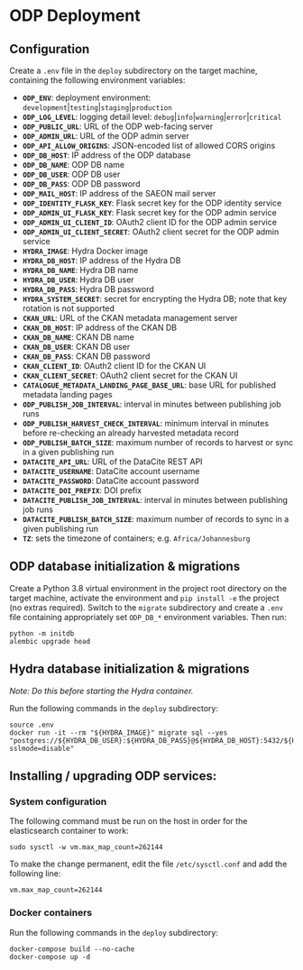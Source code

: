 # ODP Deployment

## Configuration
Create a `.env` file in the `deploy` subdirectory on the target machine,
containing the following environment variables:

- **`ODP_ENV`**: deployment environment: `development`|`testing`|`staging`|`production`
- **`ODP_LOG_LEVEL`**: logging detail level: `debug`|`info`|`warning`|`error`|`critical`
- **`ODP_PUBLIC_URL`**: URL of the ODP web-facing server
- **`ODP_ADMIN_URL`**: URL of the ODP admin server
- **`ODP_API_ALLOW_ORIGINS`**: JSON-encoded list of allowed CORS origins
- **`ODP_DB_HOST`**: IP address of the ODP database
- **`ODP_DB_NAME`**: ODP DB name
- **`ODP_DB_USER`**: ODP DB user
- **`ODP_DB_PASS`**: ODP DB password
- **`ODP_MAIL_HOST`**: IP address of the SAEON mail server
- **`ODP_IDENTITY_FLASK_KEY`**: Flask secret key for the ODP identity service
- **`ODP_ADMIN_UI_FLASK_KEY`**: Flask secret key for the ODP admin service
- **`ODP_ADMIN_UI_CLIENT_ID`**: OAuth2 client ID for the ODP admin service
- **`ODP_ADMIN_UI_CLIENT_SECRET`**: OAuth2 client secret for the ODP admin service
- **`HYDRA_IMAGE`**: Hydra Docker image
- **`HYDRA_DB_HOST`**: IP address of the Hydra DB
- **`HYDRA_DB_NAME`**: Hydra DB name
- **`HYDRA_DB_USER`**: Hydra DB user
- **`HYDRA_DB_PASS`**: Hydra DB password
- **`HYDRA_SYSTEM_SECRET`**: secret for encrypting the Hydra DB; note that key rotation is not supported
- **`CKAN_URL`**: URL of the CKAN metadata management server
- **`CKAN_DB_HOST`**: IP address of the CKAN DB
- **`CKAN_DB_NAME`**: CKAN DB name
- **`CKAN_DB_USER`**: CKAN DB user
- **`CKAN_DB_PASS`**: CKAN DB password
- **`CKAN_CLIENT_ID`**: OAuth2 client ID for the CKAN UI
- **`CKAN_CLIENT_SECRET`**: OAuth2 client secret for the CKAN UI
- **`CATALOGUE_METADATA_LANDING_PAGE_BASE_URL`**: base URL for published metadata landing pages
- **`ODP_PUBLISH_JOB_INTERVAL`**: interval in minutes between publishing job runs
- **`ODP_PUBLISH_HARVEST_CHECK_INTERVAL`**: minimum interval in minutes before re-checking an already harvested metadata record
- **`ODP_PUBLISH_BATCH_SIZE`**: maximum number of records to harvest or sync in a given publishing run
- **`DATACITE_API_URL`**: URL of the DataCite REST API
- **`DATACITE_USERNAME`**: DataCite account username
- **`DATACITE_PASSWORD`**: DataCite account password
- **`DATACITE_DOI_PREFIX`**: DOI prefix
- **`DATACITE_PUBLISH_JOB_INTERVAL`**: interval in minutes between publishing job runs
- **`DATACITE_PUBLISH_BATCH_SIZE`**: maximum number of records to sync in a given publishing run
- **`TZ`**: sets the timezone of containers; e.g. `Africa/Johannesburg`

## ODP database initialization & migrations
Create a Python 3.8 virtual environment in the project root directory on the target machine,
activate the environment and `pip install -e` the project (no extras required). Switch to the
`migrate` subdirectory and create a `.env` file containing appropriately set `ODP_DB_*`
environment variables. Then run:

    python -m initdb
    alembic upgrade head

## Hydra database initialization & migrations
_Note: Do this before starting the Hydra container._

Run the following commands in the `deploy` subdirectory:

    source .env
    docker run -it --rm "${HYDRA_IMAGE}" migrate sql --yes "postgres://${HYDRA_DB_USER}:${HYDRA_DB_PASS}@${HYDRA_DB_HOST}:5432/${HYDRA_DB_NAME}?sslmode=disable"

## Installing / upgrading ODP services:

### System configuration
The following command must be run on the host in order for the elasticsearch container to work:

    sudo sysctl -w vm.max_map_count=262144

To make the change permanent, edit the file `/etc/sysctl.conf` and add the following line:

    vm.max_map_count=262144

### Docker containers
Run the following commands in the `deploy` subdirectory:

    docker-compose build --no-cache
    docker-compose up -d
